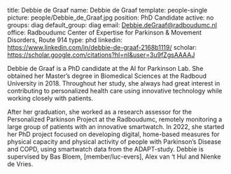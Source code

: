 title: Debbie de Graaf
name: Debbie de Graaf
template: people-single 
picture: people/Debbie_de_Graaf.jpg 
position: PhD Candidate 
active: no 
groups: diag
default_group: diag 
email: Debbie.deGraaf@radboudumc.nl 
office: Radboudumc Center of Expertise for Parkinson & Movement Disorders, Route 914
type: phd 
linkedin: https://www.linkedin.com/in/debbie-de-graaf-2168b1119/
scholar: https://scholar.google.com/citations?hl=nl&user=3u9fZgsAAAAJ  

Debbie de Graaf is a PhD candidate at the AI for Parkinson Lab. She obtained her Master’s degree in Biomedical Sciences at the Radboud University in 2018. Throughout her study, she always had great interest in contributing to personalized health care using innovative technology while working closely with patients.

After her graduation, she worked as a research assessor for the Personalized Parkinson Project at the Radboudumc, remotely monitoring a large group of patients with an innovative smartwatch. In 2022, she started her PhD project focused on developing digital, home-based measures for physical capacity and physical activity of people with Parkinson’s Disease and COPD, using smartwatch data from the ADAPT-study. Debbie is supervised by Bas Bloem, [member/luc-evers], Alex van ‘t Hul and Nienke de Vries.
